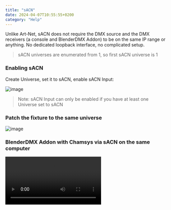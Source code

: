 ```yaml
---
title: "sACN"
date: 2024-04-07T10:55:55+0200
category: "Help"
---
```


Unlike Art-Net, sACN does not require the DMX source and the DMX receivers (a
console and BlenderDMX Addon) to be on the same IP range or anything. No dedicated
loopback interface, no complicated setup.

> sACN universes are enumerated from 1, so first sACN universe is 1

### Enabling sACN

Create Universe, set it to sACN, enable sACN Input:

![image](../media/enable_sacn.png)

> Note: sACN Input can only be enabled if you have at least one Universe set to sACN

### Patch the fixture to the same universe

![image](../media/edit_uni.png)


### BlenderDMX Addon with Chamsys via sACN on the same computer

<video src="../media/sacn.webm" controls="controls" >

